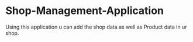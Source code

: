 # Shop-Management-Application
Using this application u can add the shop data as well as Product data in ur shop.
